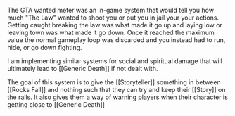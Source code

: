 The GTA wanted meter was an in-game system that would tell you how much "The Law" wanted to shoot you or put you in jail your your actions. Getting caught breaking the law was what made it go up and laying low or leaving town was what made it go down. Once it reached the maximum value the normal gameplay loop was discarded and you instead had to run, hide, or go down fighting.

I am implementing similar systems for social and spiritual damage that will ultimately lead to [[Generic Death]] if not dealt with.

The goal of this system is to give the [[Storyteller]] something in between [[Rocks Fall]] and nothing such that they can try and keep their [[Story]] on the rails. It also gives them a way of warning players when their character is getting close to [[Generic Death]]